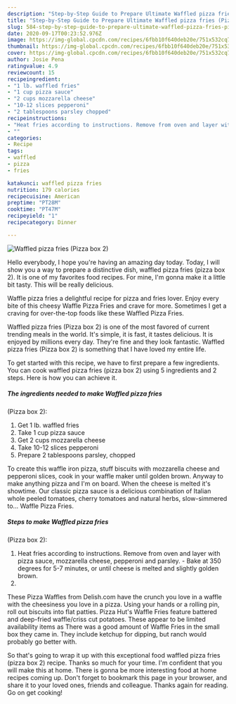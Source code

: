 ```yaml
---
description: "Step-by-Step Guide to Prepare Ultimate Waffled pizza fries (Pizza box 2)"
title: "Step-by-Step Guide to Prepare Ultimate Waffled pizza fries (Pizza box 2)"
slug: 584-step-by-step-guide-to-prepare-ultimate-waffled-pizza-fries-pizza-box-2
date: 2020-09-17T00:23:52.976Z
image: https://img-global.cpcdn.com/recipes/6fbb10f640deb20e/751x532cq70/waffled-pizza-fries-pizza-box-2-recipe-main-photo.jpg
thumbnail: https://img-global.cpcdn.com/recipes/6fbb10f640deb20e/751x532cq70/waffled-pizza-fries-pizza-box-2-recipe-main-photo.jpg
cover: https://img-global.cpcdn.com/recipes/6fbb10f640deb20e/751x532cq70/waffled-pizza-fries-pizza-box-2-recipe-main-photo.jpg
author: Josie Pena
ratingvalue: 4.9
reviewcount: 15
recipeingredient:
- "1 lb. waffled fries"
- "1 cup pizza sauce"
- "2 cups mozzarella cheese"
- "10-12 slices pepperoni"
- "2 tablespoons parsley chopped"
recipeinstructions:
- "Heat fries according to instructions. Remove from oven and layer with pizza sauce, mozzarella cheese, pepperoni and parsley. Bake at 350 degrees for 5-7 minutes, or until cheese is melted and slightly golden brown."
- ""
categories:
- Recipe
tags:
- waffled
- pizza
- fries

katakunci: waffled pizza fries 
nutrition: 179 calories
recipecuisine: American
preptime: "PT28M"
cooktime: "PT47M"
recipeyield: "1"
recipecategory: Dinner

---
```



![Waffled pizza fries
(Pizza box 2)](https://img-global.cpcdn.com/recipes/6fbb10f640deb20e/751x532cq70/waffled-pizza-fries-pizza-box-2-recipe-main-photo.jpg)

Hello everybody, I hope you're having an amazing day today. Today, I will show you a way to prepare a distinctive dish, waffled pizza fries
(pizza box 2). It is one of my favorites food recipes. For mine, I'm gonna make it a little bit tasty. This will be really delicious.

Waffle pizza fries a delightful recipe for pizza and fries lover. Enjoy every bite of this cheesy Waffle Pizza Fries and crave for more. Sometimes I get a craving for over-the-top foods like these Waffled Pizza Fries.

Waffled pizza fries
(Pizza box 2) is one of the most favored of current trending meals in the world. It's simple, it is fast, it tastes delicious. It is enjoyed by millions every day. They're fine and they look fantastic. Waffled pizza fries
(Pizza box 2) is something that I have loved my entire life.


To get started with this recipe, we have to first prepare a few ingredients. You can cook waffled pizza fries
(pizza box 2) using 5 ingredients and 2 steps. Here is how you can achieve it.

<!--inarticleads1-->

##### The ingredients needed to make Waffled pizza fries
(Pizza box 2):

1. Get 1 lb. waffled fries
1. Take 1 cup pizza sauce
1. Get 2 cups mozzarella cheese
1. Take 10-12 slices pepperoni
1. Prepare 2 tablespoons parsley, chopped


To create this waffle iron pizza, stuff biscuits with mozzarella cheese and pepperoni slices, cook in your waffle maker until golden brown. Anyway to make anything pizza and I&#39;m on board. When the cheese is melted it&#39;s showtime. Our classic pizza sauce is a delicious combination of Italian whole peeled tomatoes, cherry tomatoes and natural herbs, slow-simmered to… Waffle Pizza Fries. 

<!--inarticleads2-->

##### Steps to make Waffled pizza fries
(Pizza box 2):

1. Heat fries according to instructions. Remove from oven and layer with pizza sauce, mozzarella cheese, pepperoni and parsley. - Bake at 350 degrees for 5-7 minutes, or until cheese is melted and slightly golden brown.
1. 


These Pizza Waffles from Delish.com have the crunch you love in a waffle with the cheesiness you love in a pizza. Using your hands or a rolling pin, roll out biscuits into flat patties. Pizza Hut&#39;s Waffle Fries feature battered and deep-fried waffle/criss cut potatoes. These appear to be limited availability items as There was a good amount of Waffle Fries in the small box they came in. They include ketchup for dipping, but ranch would probably go better with. 

So that's going to wrap it up with this exceptional food waffled pizza fries
(pizza box 2) recipe. Thanks so much for your time. I'm confident that you will make this at home. There is gonna be more interesting food at home recipes coming up. Don't forget to bookmark this page in your browser, and share it to your loved ones, friends and colleague. Thanks again for reading. Go on get cooking!
